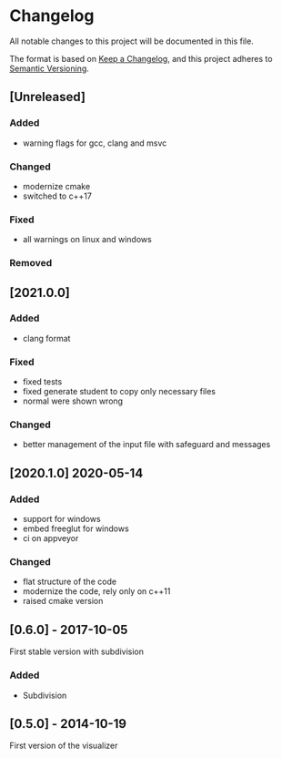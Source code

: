 # Changelog
All notable changes to this project will be documented in this file.

The format is based on [Keep a Changelog](https://keepachangelog.com/en/1.0.0/),
and this project adheres to [Semantic Versioning](https://semver.org/spec/v2.0.0.html).

## [Unreleased]

### Added
- warning flags for gcc, clang and msvc

### Changed
- modernize cmake
- switched to c++17

### Fixed
- all warnings on linux and windows

### Removed

## [2021.0.0]
### Added
- clang format

### Fixed
- fixed tests
- fixed generate student to copy only necessary files
- normal were shown wrong

### Changed
- better management of the input file with safeguard and messages

## [2020.1.0] 2020-05-14
### Added
- support for windows
- embed freeglut for windows
- ci on appveyor

### Changed
- flat structure of the code
- modernize the code, rely only on c++11
- raised cmake version


## [0.6.0] - 2017-10-05
First stable version with subdivision
### Added
- Subdivision


## [0.5.0] - 2014-10-19
First version of the visualizer

